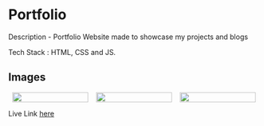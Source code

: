 # Portfolio

Description - Portfolio Website made to showcase my projects and blogs

Tech Stack : HTML, CSS and JS.

## Images 
<div align="center" style="display:flex;">
<img src="https://user-images.githubusercontent.com/71442068/180486034-3a8d8a32-27dc-4eb2-89cd-92e5c34bc912.png" width="90%"/>
<img src="https://user-images.githubusercontent.com/71442068/180486103-ea27cd46-265f-461c-8a6b-d71b9ccf65c4.png" width="90%"/>
<img src="https://user-images.githubusercontent.com/71442068/180486171-6670d6b0-48e2-437d-b9ac-f341afc31dbd.png" width="90%"/>
</div>




Live Link [here](https://bilalmansuri-portfolio.netlify.app/)
